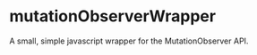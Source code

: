 mutationObserverWrapper
=======================

A small, simple javascript wrapper for the MutationObserver API. 
